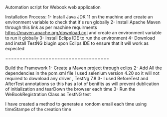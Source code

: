 Automation script for Webook web application

Installation Process:
1- Install Java JDK 11 on the machine and create an environment variable to check that it's run globally 
2- Install Apache Maven through this link as per machine requirments https://maven.apache.org/download.cgi and create an environment variable to run it globally 
3- Install Eclips IDE to run the environment
4- Download and install TestNG blugin upon Eclips IDE to ensure that it will work as expected 

====================================

Build the Framework
1- Create a Maven project through eclips
2- Add All the dependencies in the pom.xml file 
   I used selenium version 4.20 so it will not required to download any driver , TestNg 7.8 
3- I used BeforeTest and AfterTest annotations so this has a lot of benifits as will prevent dublication of initialization and tearDown the browser each time
3- Run the WeBookRegistration Class as TestNG test



 I have created a method to generate a rondom email each time using timeStampe of the creation time
 
